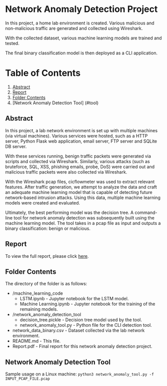 # Network Anomaly Detection Project 

In this project, a home lab environment is created. Various malicious and non-malicious traffic are generated and collected using Wireshark. 

With the collected dataset, various machine learning models are trained and tested. 

The final binary classification model is then deployed as a CLI application. 

# Table of Contents
1. [Abstract](#abstract)
2. [Report](#Report)
3. [Folder Contents](#folder)
4. [Network Anomaly Detection Tool] (#tool)

## Abstract <a name="abstract"></a>

In this project, a lab network environment is set up with multiple machines (via virtual machines). Various services were hosted, such as a HTTP server, Python Flask web application, email server, FTP server and SQLite DB server. 

With these services running, benign traffic packets were generated via scripts and
collected via Wireshark. Similarly, various attacks (such as bruteforce, SQL, XSS, phishing emails, probe, DoS) were carried out and malicious traffic packets were also collected via Wireshark.

With the Wireshark pcap files, cicflowmeter was used to extract relevant features. After traffic generation, we attempt to analyze the data and craft an adequate machine learning model that is capable of detecting future network-based intrusion attacks. Using this data, multiple machine learning models were created
and evaluated. 

Ultimately, the best performing model was the decision tree.
A command-line tool for network anomaly detection was subsequently built using the machine learning model. The tool takes in a pcap file as input and outputs a binary classification: benign or malicious.

## Report <a name="Report"></a>
To view the full report, please click [here](https://github.com/AhmadHatziq/cyber-security-modular-master-projects/blob/main/Network%20Anomaly%20Detection%20Project/Report.pdf). 

## Folder Contents <a name="folder"></a>
The directory of the folder is as follows:
* /machine_learning_code
	* LSTM.ipynb - Jupyter notebook for the LSTM model. 
	* Machine Learning.ipynb - Jupyter notebook for the training of the remaining models. 
* /network_anomaly_detection_tool
	* decision_tree.pickle - Decision tree model used by the tool. 
	* network_anomaly_tool.py - Python file for the CLI detection tool.
* network_data_binary.csv - Dataset collected via the lab network environment. 
* README.md - This file.
* Report.pdf - Final report for this network anomaly detection project. 

## Network Anomaly Detection Tool <a name="tool"></a>

Sample usage on a Linux machine: 
```python3 network_anomaly_tool.py -f INPUT_PCAP_FILE.pcap```

